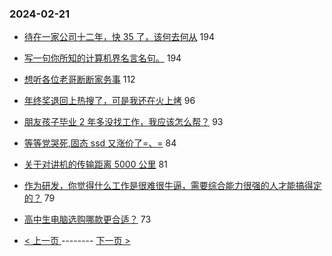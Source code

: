 ### 2024-02-21 
- [待在一家公司十二年，快 35 了，该何去何从](https://www.v2ex.com/t/1017090) 194
- [写一句你所知的计算机界名言名句。](https://www.v2ex.com/t/1017108) 194
- [想听各位老哥断断家务事](https://www.v2ex.com/t/1017206) 112
- [年终奖退回上热搜了，可是我还在火上烤](https://www.v2ex.com/t/1017164) 96
- [朋友孩子毕业 2 年多没找工作，我应该怎么帮？](https://www.v2ex.com/t/1017030) 93
- [等等党哭死,固态 ssd 又涨价了=、=](https://www.v2ex.com/t/1017032) 84
- [关于对讲机的传输距离 5000 公里](https://www.v2ex.com/t/1017151) 81
- [作为研发，你觉得什么工作是很难很牛逼，需要综合能力很强的人才能搞得定的？](https://www.v2ex.com/t/1017079) 79
- [高中生电脑选购哪款更合适？](https://www.v2ex.com/t/1016983) 73 

- [ < 上一页 ](https://github.com/able8/v2ex-hot-record/blob/master/2024-02-20.md) -------- [ 下一页 > ](https://github.com/able8/v2ex-hot-record/blob/master/2024-02-22.md)
